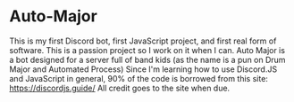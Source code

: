 # Auto-Major
 This is my first Discord bot, first JavaScript project, and first real form of software.
 This is a passion project so I work on it when I can.
 Auto Major is a bot designed for a server full of band kids (as the name is a pun on Drum Major and Automated Process)
Since I'm learning how to use Discord.JS and JavaScript in general, 90% of the code is borrowed from this site: https://discordjs.guide/
All credit goes to the site when due.
